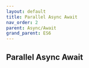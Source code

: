 ```yaml
---
layout: default
title: Parallel Async Await
nav_order: 2
parent: Async/Await
grand_parent: ES6
---
```


## Parallel Async Await
